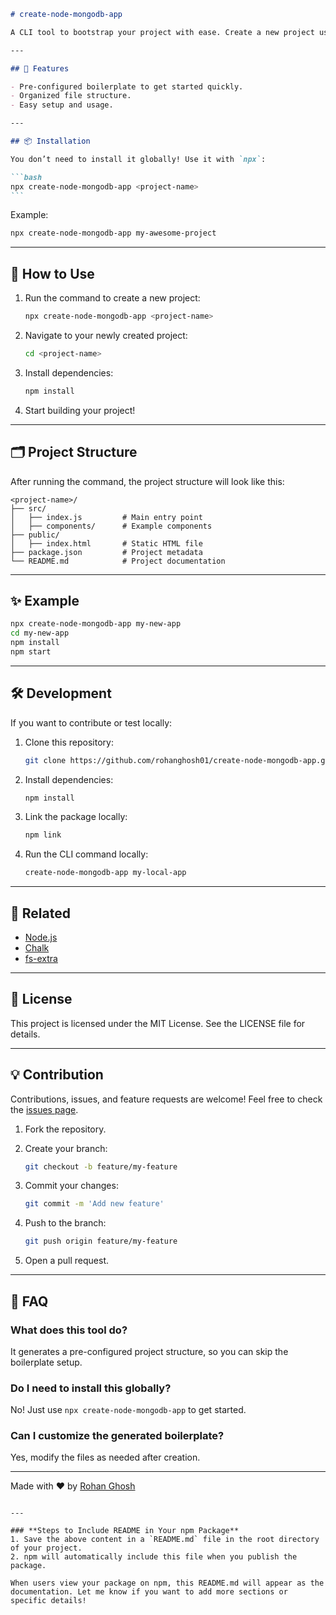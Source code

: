 ````markdown
# create-node-mongodb-app

A CLI tool to bootstrap your project with ease. Create a new project using this boilerplate in seconds.

---

## 🚀 Features

- Pre-configured boilerplate to get started quickly.
- Organized file structure.
- Easy setup and usage.

---

## 📦 Installation

You don’t need to install it globally! Use it with `npx`:

```bash
npx create-node-mongodb-app <project-name>
```
````

Example:

```bash
npx create-node-mongodb-app my-awesome-project
```

---

## 📖 How to Use

1. Run the command to create a new project:

   ```bash
   npx create-node-mongodb-app <project-name>
   ```

2. Navigate to your newly created project:

   ```bash
   cd <project-name>
   ```

3. Install dependencies:

   ```bash
   npm install
   ```

4. Start building your project!

---

## 🗂️ Project Structure

After running the command, the project structure will look like this:

```
<project-name>/
├── src/
│   ├── index.js         # Main entry point
│   ├── components/      # Example components
├── public/
│   ├── index.html       # Static HTML file
├── package.json         # Project metadata
└── README.md            # Project documentation
```

---

## ✨ Example

```bash
npx create-node-mongodb-app my-new-app
cd my-new-app
npm install
npm start
```

---

## 🛠️ Development

If you want to contribute or test locally:

1. Clone this repository:

   ```bash
   git clone https://github.com/rohanghosh01/create-node-mongodb-app.git
   ```

2. Install dependencies:

   ```bash
   npm install
   ```

3. Link the package locally:

   ```bash
   npm link
   ```

4. Run the CLI command locally:
   ```bash
   create-node-mongodb-app my-local-app
   ```

---

## 🔗 Related

- [Node.js](https://nodejs.org)
- [Chalk](https://www.npmjs.com/package/chalk)
- [fs-extra](https://www.npmjs.com/package/fs-extra)

---

## 📝 License

This project is licensed under the MIT License. See the LICENSE file for details.

---

## 💡 Contribution

Contributions, issues, and feature requests are welcome! Feel free to check the [issues page](https://github.com/rohanghosh01/create-node-mongodb-app/issues).

1. Fork the repository.
2. Create your branch:

   ```bash
   git checkout -b feature/my-feature
   ```

3. Commit your changes:

   ```bash
   git commit -m 'Add new feature'
   ```

4. Push to the branch:

   ```bash
   git push origin feature/my-feature
   ```

5. Open a pull request.

---

## 🙋 FAQ

### What does this tool do?

It generates a pre-configured project structure, so you can skip the boilerplate setup.

### Do I need to install this globally?

No! Just use `npx create-node-mongodb-app` to get started.

### Can I customize the generated boilerplate?

Yes, modify the files as needed after creation.

---

Made with ❤️ by [Rohan Ghosh](https://github.com/rohanghosh01)

```

---

### **Steps to Include README in Your npm Package**
1. Save the above content in a `README.md` file in the root directory of your project.
2. npm will automatically include this file when you publish the package.

When users view your package on npm, this README.md will appear as the documentation. Let me know if you want to add more sections or specific details!
```
